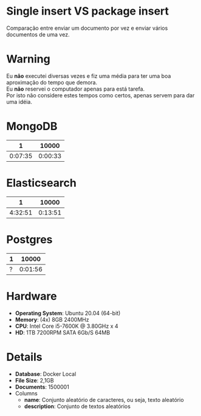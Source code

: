 # Single insert VS package insert
Comparação entre enviar um documento por vez e enviar vários documentos de uma vez.  

# Warning
Eu **não** executei diversas vezes e fiz uma média para ter uma boa aproximação do tempo que demora.  
Eu **não** reservei o computador apenas para está tarefa.  
Por isto não considere estes tempos como certos, apenas servem para dar uma idéia.  

# MongoDB
| 1       | 10000   |
| ------- | ------- |
| 0:07:35 | 0:00:33 |

# Elasticsearch
| 1       | 10000   |
| ------- | ------- |
| 4:32:51 | 0:13:51 |

# Postgres
| 1       | 10000   |
| ------- | ------- |
| ? | 0:01:56 |

# Hardware
* **Operating System**: Ubuntu 20.04 (64-bit)  
* **Memory**: (4x) 8GB 2400MHz  
* **CPU**: Intel Core i5-7600K @ 3.80GHz x 4  
* **HD**: 1TB 7200RPM SATA 6Gb/S 64MB  

# Details
* **Database**: Docker Local  
* **File Size**: 2,1GB  
* **Documents**: 1500001  
* Columns
  * **name**: Conjunto aleatório de caracteres, ou seja, texto aleatório  
  * **description**: Conjunto de textos aleatórios  